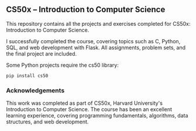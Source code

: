 ## CS50x – Introduction to Computer Science

This repository contains all the projects and exercises completed for CS50x: Introduction to Computer Science.

I successfully completed the course, covering topics such as C, Python, SQL, and web development with Flask. All assignments, problem sets, and the final project are included.

Some Python projects require the cs50 library:
```
pip install cs50
```
### Acknowledgements

This work was completed as part of CS50x, Harvard University's Introduction to Computer Science. The course has been an excellent learning experience, covering programming fundamentals, algorithms, data structures, and web development.
